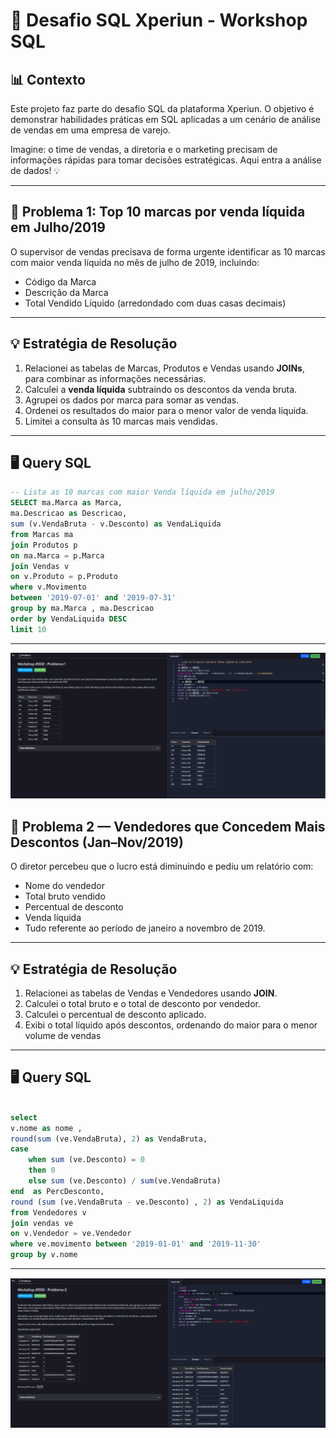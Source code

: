 #  🚀 Desafio SQL Xperiun - Workshop SQL

## 📊 Contexto
Este projeto faz parte do desafio SQL da plataforma Xperiun. 
O objetivo é demonstrar habilidades práticas em SQL aplicadas a um cenário de análise de vendas em uma empresa de varejo.

Imagine: o time de vendas, a diretoria e o marketing precisam de informações rápidas para tomar decisões estratégicas. Aqui entra a análise de dados! 💡

---

## 📝 Problema 1: Top 10 marcas por venda líquida em Julho/2019

O supervisor de vendas precisava de forma urgente identificar as 10 marcas com maior venda líquida no mês de julho de 2019, incluindo:
- Código da Marca
- Descrição da Marca
- Total Vendido Líquido (arredondado com duas casas decimais)

---

## 💡 Estratégia de Resolução
1. Relacionei as tabelas de Marcas, Produtos e Vendas usando **JOINs**, para combinar as informações necessárias.
2. Calculei a **venda líquida** subtraindo os descontos da venda bruta.
3. Agrupei os dados por marca para somar as vendas.
4. Ordenei os resultados do maior para o menor valor de venda líquida.
5. Limitei a consulta às 10 marcas mais vendidas.

---

## 🖥 Query SQL
```sql
-- Lista as 10 marcas com maior Venda líquida em julho/2019 
SELECT ma.Marca as Marca, 
ma.Descricao as Descricao, 
sum (v.VendaBruta - v.Desconto) as VendaLiquida 
from Marcas ma 
join Produtos p 
on ma.Marca = p.Marca 
join Vendas v 
on v.Produto = p.Produto 
where v.Movimento 
between '2019-07-01' and '2019-07-31' 
group by ma.Marca , ma.Descricao 
order by VendaLiquida DESC 
limit 10
```

---


![Desafio 1](problema1.png)


## 🧩 Problema 2 — Vendedores que Concedem Mais Descontos (Jan–Nov/2019)

O diretor percebeu que o lucro está diminuindo e pediu um relatório com:
- Nome do vendedor
- Total bruto vendido
- Percentual de desconto 
- Venda líquida
- Tudo referente ao período de janeiro a novembro de 2019.
  
---

## 💡 Estratégia de Resolução
1. Relacionei as tabelas de Vendas e Vendedores usando **JOIN**.
2. Calculei o total bruto e o total de desconto por vendedor.
3. Calculei o percentual de desconto aplicado.
4. Exibi o total líquido após descontos, ordenando do maior para o menor volume de vendas


---

## 🖥 Query SQL
```sql
 
select
v.nome as nome ,
round(sum (ve.VendaBruta), 2) as VendaBruta,
case
    when sum (ve.Desconto) = 0
    then 0
    else sum (ve.Desconto) / sum(ve.VendaBruta) 
end  as PercDesconto,
round (sum (ve.VendaBruta - ve.Desconto) , 2) as VendaLiquida
from Vendedores v
join vendas ve
on v.Vendedor = ve.Vendedor
where ve.movimento between '2019-01-01' and '2019-11-30'
group by v.nome

```

---


![Desafio 2](problema2.png)



